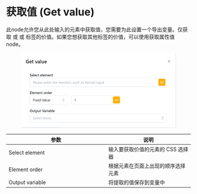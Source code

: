 # 获取值 (Get value)

此node允许您从此处输入的元素中获取值，您需要为此设置一个导出变量。仅获取  或  或  标签的价值。如果您想获取其他标签的价值，可以使用获取属性值node。

<figure><img src="../../.gitbook/assets/image (2) (1) (1) (1) (1) (1) (1) (1).png" alt=""><figcaption></figcaption></figure>

<table><thead><tr><th width="258">参数</th><th>说明</th></tr></thead><tbody><tr><td>Select element</td><td>输入要获取价值的元素的 CSS 选择器</td></tr><tr><td>Element order</td><td>根据元素在页面上出现的顺序选择元素</td></tr><tr><td>Output variable</td><td>将提取的值保存到变量中</td></tr></tbody></table>
